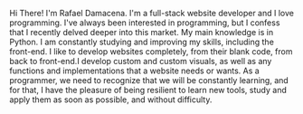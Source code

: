Hi There! 
I'm Rafael Damacena. I'm a full-stack website developer and I love programming. I've always been interested in programming,
but I confess that I recently delved deeper into this market.
My main knowledge is in Python. I am constantly studying and improving my skills,
including the front-end. I like to develop websites completely, from their blank code,
from back to front-end.I develop custom and custom visuals, as well as any functions and
implementations that a website needs or wants. As a programmer, we need to recognize that we will be constantly learning,
and for that, I have the pleasure of being resilient to learn new tools, study and apply them as soon as possible, and without difficulty.
